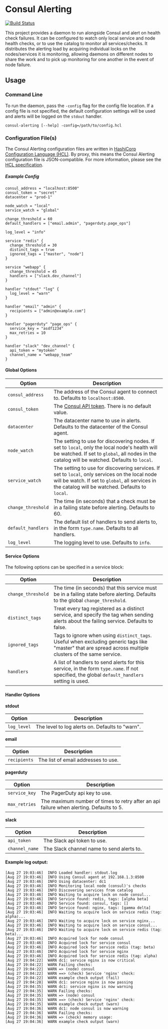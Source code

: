 Consul Alerting
================
[![Build Status](https://travis-ci.org/kyhavlov/consul-alerting.svg?branch=master)](https://travis-ci.org/kyhavlov/consul-alerting)

This project provides a daemon to run alongside Consul and alert on health check failures. It can be configured to watch only local service and node health checks, or to use the catalog to monitor all services/checks. It distributes the alerting load by acquiring individual locks on the nodes/services it is monitoring, allowing daemons on different nodes to share the work and to pick up monitoring for one another in the event of node failure.

Usage
-----

### Command Line
To run the daemon, pass the `-config` flag for the config file location. If a config file is not specified, the default configuration settings will be used and alerts will be logged on the `stdout` handler.

`consul-alerting [--help] -config=/path/to/config.hcl`

### Configuration File(s)
The Consul Alerting configuration files are written in [HashiCorp Configuration Language (HCL)][HCL]. By proxy, this means the Consul Alerting configuration file is JSON-compatible. For more information, please see the [HCL specification][HCL].

##### Example Config
```hcl
consul_address = "localhost:8500"
consul_token = "secret"
datacenter = "prod-1"

node_watch = "local"
service_watch = "global"

change_threshold = 60
default_handlers = ["email.admin", "pagerduty.page_ops"]

log_level = "info"

service "redis" {
  change_threshold = 30
  distinct_tags = true
  ignored_tags = ["master", "node"]
}

service "webapp" {
  change_threshold = 45
  handlers = ["slack.dev_channel"]
}

handler "stdout" "log" {
  log_level = "warn"
}

handler "email" "admin" {
  recipients = ["admin@example.com"]
}

handler "pagerduty" "page_ops" {
  service_key = "asdf1234"
  max_retries = 10
}

handler "slack" "dev_channel" {
  api_token = "mytoken"
  channel_name = "webapp_team"
}
```

#### Global Options

|       Option       | Description |
| ------------------ |------------ |
| `consul_address`   | The address of the Consul agent to connect to. Defaults to `localhost:8500`.
| `consul_token`     | The [Consul API token][Consul ACLs]. There is no default value.
| `datacenter`       | The datacenter name to use in alerts. Defaults to the datacenter of the Consul agent.
| `node_watch`       | The setting to use for discovering nodes. If set to `local`, only the local node's health will be watched. If set to `global`, all nodes in the catalog will be watched. Defaults to `local`.
| `service_watch`    | The setting to use for discovering services. If set to `local`, only services on the local node will be watch. If set to `global`, all services in the catalog will be watched. Defaults to `local`.
| `change_threshold` | The time (in seconds) that a check must be in a failing state before alerting. Defaults to 60.
| `default_handlers` | The default list of handlers to send alerts to, in the form `type.name`. Defaults to all handlers.
| `log_level`        | The logging level to use. Defaults to `info`.

#### Service Options
The following options can be specified in a service block:

|       Option       | Description |
| ------------------ |------------ |
| `change_threshold` | The time (in seconds) that this service must be in a failing state before alerting. Defaults to the global `change_threshold`.
| `distinct_tags`    | Treat every tag registered as a distinct service, and specify the tag when sending alerts about the failing service. Defaults to false.
| `ignored_tags`     | Tags to ignore when using `distinct_tags`. Useful when excluding generic tags like "master" that are spread across multiple clusters of the same service.
| `handlers`         | A list of handlers to send alerts for this service, in the form `type.name`. If not specified, the global `default_handlers` setting is used.

#### Handler Options
**stdout**

|       Option       | Description |
| ------------------ |------------ |
| `log_level`        | The level to log alerts on. Defaults to "warn".

**email**

|       Option       | Description |
| ------------------ |------------ |
| `recipients`       | The list of email addresses to use.

**pagerduty**

|       Option       | Description |
| ------------------ |------------ |
| `service_key`      | The PagerDuty api key to use.
| `max_retries`      | The maximum number of times to retry after an api failure when alerting. Defaults to 5.

**slack**

|       Option       | Description |
| ------------------ |------------ |
| `api_token`        | The Slack api token to use.
| `channel_name`     | The Slack channel name to send alerts to.

#### Example log output:
```
[Aug 27 19:03:46]  INFO Loaded handler: stdout.log
[Aug 27 19:03:46]  INFO Using Consul agent at 192.168.1.3:8500
[Aug 27 19:03:46]  INFO Using datacenter: dc1
[Aug 27 19:03:46]  INFO Monitoring local node (consul)'s checks
[Aug 27 19:03:46]  INFO Discovering services from catalog
[Aug 27 19:03:46]  INFO Waiting to acquire lock on node consul...
[Aug 27 19:03:46]  INFO Service found: redis, tags: [alpha beta]
[Aug 27 19:03:46]  INFO Service found: consul, tags: []
[Aug 27 19:03:46]  INFO Service found: nginx, tags: [gamma delta]
[Aug 27 19:03:46]  INFO Waiting to acquire lock on service redis (tag: alpha)...
[Aug 27 19:03:46]  INFO Waiting to acquire lock on service nginx...
[Aug 27 19:03:46]  INFO Waiting to acquire lock on service consul...
[Aug 27 19:03:46]  INFO Waiting to acquire lock on service redis (tag: beta)...
[Aug 27 19:03:46]  INFO Acquired lock for node consul
[Aug 27 19:03:46]  INFO Acquired lock for service consul
[Aug 27 19:03:46]  INFO Acquired lock for service redis (tag: beta)
[Aug 27 19:03:46]  INFO Acquired lock for service nginx
[Aug 27 19:03:46]  INFO Acquired lock for service redis (tag: alpha)
[Aug 27 19:04:22]  WARN dc1: service nginx is now critical
[Aug 27 19:04:22]  WARN Failing checks:
[Aug 27 19:04:22]  WARN => (node) consul
[Aug 27 19:04:22]  WARN ==> (check) Service 'nginx' check:
[Aug 27 19:04:22]  WARN example check output (fail)
[Aug 27 19:04:28]  WARN dc1: service nginx is now passing
[Aug 27 19:04:35]  WARN dc1: service nginx is now warning
[Aug 27 19:04:35]  WARN Failing checks:
[Aug 27 19:04:35]  WARN => (node) consul
[Aug 27 19:04:35]  WARN ==> (check) Service 'nginx' check:
[Aug 27 19:04:35]  WARN example check output (warn)
[Aug 27 19:04:36]  WARN dc1: node consul is now warning
[Aug 27 19:04:36]  WARN Failing checks:
[Aug 27 19:04:36]  WARN => (check) memory usage:
[Aug 27 19:04:36]  WARN example check output (warn)
```

[HCL]: https://github.com/hashicorp/hcl "HashiCorp Configuration Language (HCL)"
[Consul ACLs]: https://www.consul.io/docs/internals/acl.html "Consul ACLs"
